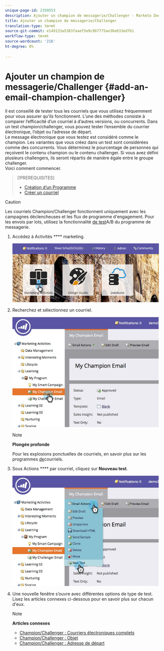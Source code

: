 ```yaml
---
unique-page-id: 2359553
description: Ajouter un champion de messagerie/Challenger - Marketo Docs - Documentation du produit
title: Ajouter un champion de messagerie/Challenger
translation-type: tm+mt
source-git-commit: e149133a5383faaef5e9c9b7775ae36e633ed7b1
workflow-type: tm+mt
source-wordcount: '216'
ht-degree: 0%

---
```



# Ajouter un champion de messagerie/Challenger {#add-an-email-champion-challenger}

Il est conseillé de tester tous les courriels que vous utilisez fréquemment pour vous assurer qu&#39;ils fonctionnent. L’une des méthodes consiste à comparer l’efficacité d’un courriel à d’autres versions, ou concurrents. Dans un test champion/challenger, vous pouvez tester l’ensemble du courrier électronique, l’objet ou l’adresse de départ.\
Le message électronique que vous testez est considéré comme le champion. Les variantes que vous créez dans un test sont considérées comme des concurrents. Vous déterminez le pourcentage de personnes qui reçoivent le contenu champion ou le contenu challenger. Si vous avez défini plusieurs challengers, ils seront répartis de manière égale entre le groupe challenger.\
Voici comment commencer.

>[!PREREQUISITES]
>
>* [Création d’un Programme](../../../../../product-docs/core-marketo-concepts/programs/creating-programs/create-a-program.md)
>* [Créer un courriel](../../../../../product-docs/email-marketing/general/creating-an-email/create-an-email.md)

>



>[!CAUTION]
>
>Les courriels Champion/Challenger fonctionnent uniquement avec les campagnes déclencheuses et les flux de programme d&#39;engagement. Pour les envois par lots, utilisez la fonctionnalité [de test](../../../../../product-docs/email-marketing/email-programs/email-program-actions/email-test-a-b-test/add-an-a-b-test.md)A/B du programme de messagerie.

1. Accédez à Activités **** marketing.

   ![](assets/login-marketing-activities.png)

1. Recherchez et sélectionnez un courriel.

   ![](assets/champion1.jpg)

   >[!NOTE]
   >
   >**Plongée profonde**
   >
   >
   >Pour les explosions ponctuelles de courriels, en savoir plus sur les programmes [de](http://docs.marketo.com/display/docs/email+programs)courriels.

1. Sous Actions **** par courriel, cliquez sur **Nouveau test**.

   ![](assets/chmapion2.jpg)

1. Une nouvelle fenêtre s’ouvre avec différentes options de type de test. Lisez les articles connexes ci-dessous pour en savoir plus sur chacun d&#39;eux.

   >[!NOTE]
   >
   >**Articles connexes**
   >
   >    
   >    
   >    * [Champion/Challenger : Courriers électroniques complets](champion-challenger-whole-emails.md)
   >    * [Champion/Challenger : Objet](champion-challenger-subject-line.md)
   >    * [Champion/Challenger : Adresse de départ](champion-challenger-from-address.md)


